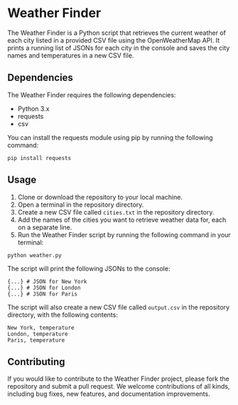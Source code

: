 # Weather Finder

The Weather Finder is a Python script that retrieves the current weather of each city listed in a provided CSV file using the OpenWeatherMap API. It prints a running list of JSONs for each city in the console and saves the city names and temperatures in a new CSV file.

## Dependencies

The Weather Finder requires the following dependencies:

- Python 3.x
- requests
- csv

You can install the requests module using pip by running the following command:

```
pip install requests
```


## Usage

1. Clone or download the repository to your local machine.
2. Open a terminal in the repository directory.
3. Create a new CSV file called `cities.txt` in the repository directory.
4. Add the names of the cities you want to retrieve weather data for, each on a separate line.
5. Run the Weather Finder script by running the following command in your terminal:

```
python weather.py
```
The script will print the following JSONs to the console:
```
{...} # JSON for New York
{...} # JSON for London
{...} # JSON for Paris
```
The script will also create a new CSV file called `output.csv` in the repository directory, with the following contents:
```
New York, temperature
London, temperature
Paris, temperature
```

## Contributing
If you would like to contribute to the Weather Finder project, please fork the repository and submit a pull request. We welcome contributions of all kinds, including bug fixes, new features, and documentation improvements.
